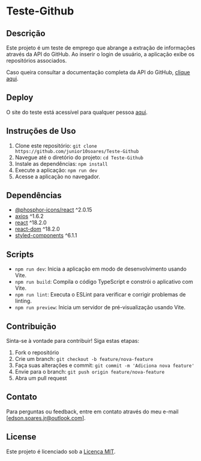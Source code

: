 # Teste-Github

## Descrição

Este projeto é um teste de emprego que abrange a extração de informações através da API do GitHub. Ao inserir o login de usuário, a aplicação exibe os repositórios associados.

Caso queira consultar a documentação completa da API do GitHub, [clique aqui](https://docs.github.com/en/rest?apiVersion=2022-11-28).

## Deploy

O site do teste está acessível para qualquer pessoa [aqui](https://teste-github-alpha.vercel.app/).

## Instruções de Uso

1. Clone este repositório: `git clone https://github.com/junior10soares/Teste-Github`
2. Navegue até o diretório do projeto: `cd Teste-Github`
3. Instale as dependências: `npm install`
4. Execute a aplicação: `npm run dev`
5. Acesse a aplicação no navegador.

## Dependências

- [@phosphor-icons/react](https://www.npmjs.com/package/@phosphor-icons/react) ^2.0.15
- [axios](https://www.npmjs.com/package/axios) ^1.6.2
- [react](https://www.npmjs.com/package/react) ^18.2.0
- [react-dom](https://www.npmjs.com/package/react-dom) ^18.2.0
- [styled-components](https://www.npmjs.com/package/styled-components) ^6.1.1

## Scripts

- `npm run dev`: Inicia a aplicação em modo de desenvolvimento usando Vite.
- `npm run build`: Compila o código TypeScript e constrói o aplicativo com Vite.
- `npm run lint`: Executa o ESLint para verificar e corrigir problemas de linting.
- `npm run preview`: Inicia um servidor de pré-visualização usando Vite.

## Contribuição

Sinta-se à vontade para contribuir! Siga estas etapas:
1. Fork o repositório
2. Crie um branch: `git checkout -b feature/nova-feature`
3. Faça suas alterações e commit: `git commit -m 'Adiciona nova feature'`
4. Envie para o branch: `git push origin feature/nova-feature`
5. Abra um pull request

## Contato

Para perguntas ou feedback, entre em contato através do meu e-mail [edson.soares.jr@outlook.com].

## License

Este projeto é licenciado sob a [Licença MIT](LICENSE).
